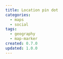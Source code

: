 ```yaml
---
title: Location pin dot
categories:
  - maps
  - social
tags:
  - geography
  - map-marker
created: 0.7.0
updated: 1.0.0
---
```

